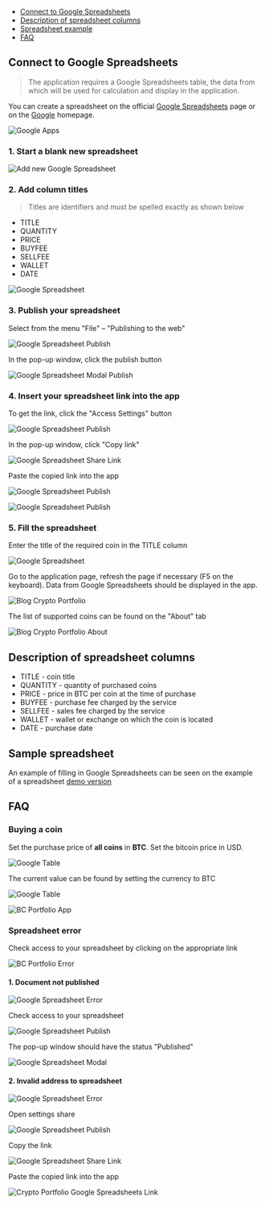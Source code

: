 <div class="contents p-3 pb-2 px-sm-5 pt-sm-4 pb-sm-3">

* [Connect to Google Spreadsheets](#connect)
* [Description of spreadsheet columns](#columns)
* [Spreadsheet example](#example)
* [FAQ](#faq)

</div>

<h2 id="connect">Connect to Google Spreadsheets</h2>

> The application requires a Google Spreadsheets table, the data from which will be used for calculation and display in the application.

You can create a spreadsheet on the official <a href="https://spreadsheets.google.com/" class="ext" target="_blank" rel="noopener noreferrer">Google Spreadsheets</a> page or on the <a href="https://www.google.com/" class="ext" target="_blank" rel="noopener noreferrer">Google</a> homepage.

<p>
    <picture class="img-wrap" style="padding-bottom: calc(480/960*100%)">
        <source data-srcset="../public/images/portfolio/google.jpg 2x, ../public/images/portfolio/google_sm.jpg 1x" media="(max-width: 768px)">
        <source data-srcset="../public/images/portfolio/google@2x.jpg 2x, ../public/images/portfolio/google.jpg 1x">
        <img class="img-embed lazy" data-src="../public/images/portfolio/google.jpg" alt="Google Apps">
    </picture>
</p>

### 1. Start a blank new spreadsheet

<p>
    <picture class="img-wrap" style="padding-bottom: calc(240/960*100%)">
        <source data-srcset="../public/images/portfolio/table-new.jpg 2x, ../public/images/portfolio/table-new_sm.jpg 1x" media="(max-width: 768px)">
        <source data-srcset="../public/images/portfolio/table-new@2x.jpg 2x, ../public/images/portfolio/table-new.jpg 1x">
        <img class="img-embed lazy" data-src="../public/images/portfolio/table-new.jpg" alt="Add new Google Spreadsheet">
    </picture>
</p>

### 2. Add column titles

> Titles are identifiers and must be spelled exactly as shown below

* TITLE
* QUANTITY
* PRICE
* BUYFEE
* SELLFEE
* WALLET
* DATE

<p>
    <picture class="img-wrap" style="padding-bottom: calc(240/960*100%)">
        <source data-srcset="../public/images/portfolio/table-head.jpg 2x, ../public/images/portfolio/table-head_sm.jpg 1x" media="(max-width: 768px)">
        <source data-srcset="../public/images/portfolio/table-head@2x.jpg 2x, ../public/images/portfolio/table-head.jpg 1x">
        <img class="img-embed lazy" data-src="../public/images/portfolio/table-head.jpg" alt="Google Spreadsheet">
    </picture>
</p>

### 3. Publish your spreadsheet

Select from the menu "File" – "Publishing to the web"

<p>
    <picture class="img-wrap" style="padding-bottom: calc(480/960*100%)">
        <source data-srcset="../public/images/portfolio/access.jpg 2x, ../public/images/portfolio/access_sm.jpg 1x" media="(max-width: 768px)">
        <source data-srcset="../public/images/portfolio/access@2x.jpg 2x, ../public/images/portfolio/access.jpg 1x">
        <img class="img-embed lazy" data-src="../public/images/portfolio/access.jpg" alt="Google Spreadsheet Publish">
    </picture>
</p>

In the pop-up window, click the publish button

<p>
    <picture class="img-wrap" style="padding-bottom: calc(480/960*100%)">
        <source data-srcset="../public/images/portfolio/access-publish.jpg 2x, ../public/images/portfolio/access-publish_sm.jpg 1x" media="(max-width: 768px)">
        <source data-srcset="../public/images/portfolio/access-publish@2x.jpg 2x, ../public/images/portfolio/access-publish.jpg 1x">
        <img class="img-embed lazy" data-src="../public/images/portfolio/access-publish.jpg" alt="Google Spreadsheet Modal Publish">
    </picture>
</p>

### 4. Insert your spreadsheet link into the app

To get the link, click the "Access Settings" button

<p>
    <picture class="img-wrap" style="padding-bottom: calc(240/960*100%)">
        <source data-srcset="../public/images/portfolio/table-link.jpg 2x, ../public/images/portfolio/table-link_sm.jpg 1x" media="(max-width: 768px)">
        <source data-srcset="../public/images/portfolio/table-link@2x.jpg 2x, ../public/images/portfolio/table-link.jpg 1x">
        <img class="img-embed lazy" data-src="../public/images/portfolio/table-link.jpg" alt="Google Spreadsheet Publish">
    </picture>
</p>

In the pop-up window, click "Copy link"

<p>
    <picture class="img-wrap" style="padding-bottom: calc(480/960*100%)">
        <source data-srcset="../public/images/portfolio/access-link.jpg 2x, ../public/images/portfolio/access-link_sm.jpg 1x" media="(max-width: 768px)">
        <source data-srcset="../public/images/portfolio/access-link@2x.jpg 2x, ../public/images/portfolio/access-link.jpg 1x">
        <img class="img-embed lazy" data-src="../public/images/portfolio/access-link.jpg" alt="Google Spreadsheet Share Link">
    </picture>
</p>

Paste the copied link into the app

<p>
    <picture class="img-wrap" style="padding-bottom: calc(240/960*100%)">
        <source data-srcset="../public/images/portfolio/app-add.jpg 2x, ../public/images/portfolio/app-add_sm.jpg 1x" media="(max-width: 768px)">
        <source data-srcset="../public/images/portfolio/app-add@2x.jpg 2x, ../public/images/portfolio/app-add.jpg 1x">
        <img class="img-embed lazy" data-src="../public/images/portfolio/app-add.jpg" alt="Google Spreadsheet Publish">
    </picture>
</p>

<p>
    <picture class="img-wrap" style="padding-bottom: calc(480/960*100%)">
        <source data-srcset="../public/images/portfolio/app-link.jpg 2x, ../public/images/portfolio/app-link_sm.jpg 1x" media="(max-width: 768px)">
        <source data-srcset="../public/images/portfolio/app-link@2x.jpg 2x, ../public/images/portfolio/app-link.jpg 1x">
        <img class="img-embed lazy" data-src="../public/images/portfolio/app-link.jpg" alt="Google Spreadsheet Publish">
    </picture>
</p>

### 5. Fill the spreadsheet

Enter the title of the required coin in the TITLE column

<p>
    <picture class="img-wrap" style="padding-bottom: calc(240/960*100%)">
        <source data-srcset="../public/images/portfolio/table-fill.jpg 2x, ../public/images/portfolio/table-fill_sm.jpg 1x" media="(max-width: 768px)">
        <source data-srcset="../public/images/portfolio/table-fill@2x.jpg 2x, ../public/images/portfolio/table-fill.jpg 1x">
        <img class="img-embed lazy" data-src="../public/images/portfolio/table-fill.jpg" alt="Google Spreadsheet">
    </picture>
</p>

Go to the application page, refresh the page if necessary (F5 on the keyboard). Data from Google Spreadsheets should be displayed in the app.

<p>
    <picture class="img-wrap" style="padding-bottom: calc(240/960*100%)">
        <source data-srcset="../public/images/portfolio/app-filled.jpg 2x, ../public/images/portfolio/app-filled_sm.jpg 1x" media="(max-width: 768px)">
        <source data-srcset="../public/images/portfolio/app-filled@2x.jpg 2x, ../public/images/portfolio/app-filled.jpg 1x">
        <img class="img-embed lazy" data-src="../public/images/portfolio/app-filled.jpg" alt="Blog Crypto Portfolio">
    </picture>
</p>

The list of supported coins can be found on the "About" tab

<p>
    <picture class="img-wrap" style="padding-bottom: calc(480/960*100%)">
        <source data-srcset="../public/images/portfolio/app-coins.jpg 2x, ../public/images/portfolio/app-coins_sm.jpg 1x" media="(max-width: 768px)">
        <source data-srcset="../public/images/portfolio/app-coins@2x.jpg 2x, ../public/images/portfolio/app-coins.jpg 1x">
        <img class="img-embed lazy" data-src="../public/images/portfolio/app-coins.jpg" alt="Blog Crypto Portfolio About">
    </picture>
</p>

<h2 id="columns">Description of spreadsheet columns</h2>

- TITLE - coin title
- QUANTITY - quantity of purchased coins
- PRICE - price in BTC per coin at the time of purchase
- BUYFEE - purchase fee charged by the service
- SELLFEE - sales fee charged by the service
- WALLET - wallet or exchange on which the coin is located
- DATE - purchase date

<h2 id="example">Sample spreadsheet</h2>

An example of filling in Google Spreadsheets can be seen on the example of a spreadsheet <a href="https://docs.google.com/spreadsheets/d/12aYS3GD7r4IFt92GYBvs_N5h9alE57a2FWxwdOnP_ik/edit?usp=sharing" class="ext" target="_blank" rel="noopener noreferrer">demo version</a>

<h2 id="faq">FAQ</h2>

### Buying a coin

Set the purchase price of **all coins** in **BTC**. Set the bitcoin price in USD.

<p>
    <picture class="img-wrap" style="padding-bottom: calc(240/960*100%)">
        <source data-srcset="../public/images/portfolio/faq-1-usd.jpg 2x, ../public/images/portfolio/faq-1-usd_sm.jpg 1x" media="(max-width: 768px)">
        <source data-srcset="../public/images/portfolio/faq-1-usd@2x.jpg 2x, ../public/images/portfolio/faq-1-usd.jpg 1x">
        <img class="img-embed lazy" data-src="../public/images/portfolio/faq-1-usd.jpg" alt="Google Table">
    </picture>
</p>

The current value can be found by setting the currency to BTC

<p>
    <picture class="img-wrap" style="padding-bottom: calc(240/960*100%)">
        <source data-srcset="../public/images/portfolio/faq-1-table.jpg 2x, ../public/images/portfolio/faq-1-table_sm.jpg 1x" media="(max-width: 768px)">
        <source data-srcset="../public/images/portfolio/faq-1-table@2x.jpg 2x, ../public/images/portfolio/faq-1-table.jpg 1x">
        <img class="img-embed lazy" data-src="../public/images/portfolio/faq-1-table.jpg" alt="Google Table">
    </picture>
</p>

<p>
    <picture class="img-wrap" style="padding-bottom: calc(240/960*100%)">
        <source data-srcset="../public/images/portfolio/faq-1.jpg 2x, ../public/images/portfolio/faq-1_sm.jpg 1x" media="(max-width: 768px)">
        <source data-srcset="../public/images/portfolio/faq-1@2x.jpg 2x, ../public/images/portfolio/faq-1.jpg 1x">
        <img class="img-embed lazy" data-src="../public/images/portfolio/faq-1.jpg" alt="BC Portfolio App">
    </picture>
</p>

### Spreadsheet error

Check access to your spreadsheet by clicking on the appropriate link

<p>
    <picture class="img-wrap" style="padding-bottom: calc(240/960*100%)">
        <source data-srcset="../public/images/portfolio/app-error.jpg 2x, ../public/images/portfolio/app-error_sm.jpg 1x" media="(max-width: 768px)">
        <source data-srcset="../public/images/portfolio/app-error@2x.jpg 2x, ../public/images/portfolio/app-error.jpg 1x">
        <img class="img-embed lazy" data-src="../public/images/portfolio/app-error.jpg" alt="BC Portfolio Error">
    </picture>
</p>

#### 1. Document not published

<p>
    <picture class="img-wrap" style="padding-bottom: calc(240/960*100%)">
        <source data-srcset="../public/images/portfolio/table-access-error.jpg 2x, ../public/images/portfolio/table-access-error_sm.jpg 1x" media="(max-width: 768px)">
        <source data-srcset="../public/images/portfolio/table-access-error@2x.jpg 2x, ../public/images/portfolio/table-access-error.jpg 1x">
        <img class="img-embed lazy" data-src="../public/images/portfolio/table-access-error.jpg" alt="Google Spreadsheet Error">
    </picture>
</p>

Check access to your spreadsheet

<p>
    <picture class="img-wrap" style="padding-bottom: calc(480/960*100%)">
        <source data-srcset="../public/images/portfolio/access.jpg 2x, ../public/images/portfolio/access_sm.jpg 1x" media="(max-width: 768px)">
        <source data-srcset="../public/images/portfolio/access@2x.jpg 2x, ../public/images/portfolio/access.jpg 1x">
        <img class="img-embed lazy" data-src="../public/images/portfolio/access.jpg" alt="Google Spreadsheet Publish">
    </picture>
</p>

The pop-up window should have the status "Published"

<p>
    <picture class="img-wrap" style="padding-bottom: calc(480/960*100%)">
        <source data-srcset="../public/images/portfolio/access-check.jpg 2x, ../public/images/portfolio/access-check_sm.jpg 1x" media="(max-width: 768px)">
        <source data-srcset="../public/images/portfolio/access-check@2x.jpg 2x, ../public/images/portfolio/access-check.jpg 1x">
        <img class="img-embed lazy" data-src="../public/images/portfolio/access-check.jpg" alt="Google Spreadsheet Modal">
    </picture>
</p>

#### 2. Invalid address to spreadsheet

<p>
    <picture class="img-wrap" style="padding-bottom: calc(480/960*100%)">
        <source data-srcset="../public/images/portfolio/access-wrong.jpg 2x, ../public/images/portfolio/access-wrong_sm.jpg 1x" media="(max-width: 768px)">
        <source data-srcset="../public/images/portfolio/access-wrong@2x.jpg 2x, ../public/images/portfolio/access-wrong.jpg 1x">
        <img class="img-embed lazy" data-src="../public/images/portfolio/access-wrong.jpg" alt="Google Spreadsheet Error">
    </picture>
</p>

Open settings share

<p>
    <picture class="img-wrap" style="padding-bottom: calc(240/960*100%)">
        <source data-srcset="../public/images/portfolio/table-link.jpg 2x, ../public/images/portfolio/table-link_sm.jpg 1x" media="(max-width: 768px)">
        <source data-srcset="../public/images/portfolio/table-link@2x.jpg 2x, ../public/images/portfolio/table-link.jpg 1x">
        <img class="img-embed lazy" data-src="../public/images/portfolio/table-link.jpg" alt="Google Spreadsheet Publish">
    </picture>
</p>

Copy the link

<p>
    <picture class="img-wrap" style="padding-bottom: calc(480/960*100%)">
        <source data-srcset="../public/images/portfolio/access-link-copy.jpg 2x, ../public/images/portfolio/access-link-copy_sm.jpg 1x" media="(max-width: 768px)">
        <source data-srcset="../public/images/portfolio/access-link-copy@2x.jpg 2x, ../public/images/portfolio/access-link-copy.jpg 1x">
        <img class="img-embed lazy" data-src="../public/images/portfolio/access-link-copy.jpg" alt="Google Spreadsheet Share Link">
    </picture>
</p>

Paste the copied link into the app

<p>
    <picture class="img-wrap" style="padding-bottom: calc(480/960*100%)">
        <source data-srcset="../public/images/portfolio/app-link.jpg 2x, ../public/images/portfolio/app-link_sm.jpg 1x" media="(max-width: 768px)">
        <source data-srcset="../public/images/portfolio/app-link@2x.jpg 2x, ../public/images/portfolio/app-link.jpg 1x">
        <img class="img-embed lazy" data-src="../public/images/portfolio/app-link.jpg" alt="Crypto Portfolio Google Spreadsheets Link">
    </picture>
</p>
